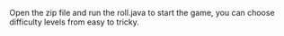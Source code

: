 Open the zip file and run the roll.java to start the game, you can choose difficulty levels from easy to tricky. 
